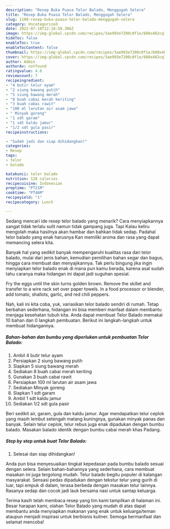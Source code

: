 ```yaml
---
description: "Resep Buka Puasa Telor Balado, Menggugah Selera"
title: "Resep Buka Puasa Telor Balado, Menggugah Selera"
slug: 1100-resep-buka-puasa-telor-balado-menggugah-selera
category: Uncategorized
date: 2022-07-18T12:18:58.306Z
image: https://img-global.cpcdn.com/recipes/3ae993e7200c0f1e/680x482cq70/telor-balado-foto-resep-utama.jpg
hideToc: false
enableToc: true
enableTocContent: false
thumbnail: https://img-global.cpcdn.com/recipes/3ae993e7200c0f1e/680x482cq70/telor-balado-foto-resep-utama.jpg
cover: https://img-global.cpcdn.com/recipes/3ae993e7200c0f1e/680x482cq70/telor-balado-foto-resep-utama.jpg
author: Admin
authorAv: notfound
ratingvalue: 4.6
reviewcount: 7
recipeingredient:
- "4 butir telur ayam"
- "2 siung bawang putih"
- "5 siung bawang merah"
- "8 buah cabai merah keriting"
- "3 buah cabai rawit"
- "100 ml larutan air asam jawa"
- " Minyak goreng"
- "1 sdt garam"
- "1 sdt kaldu jamur"
- "1/2 sdt gula pasir"
recipeinstructions:

- "Sudah jadi dan siap dihidangkan!"
categories:
- Resep
tags:
- telor
- balado

katakunci: telor balado 
nutrition: 128 calories
recipecuisine: Indonesian
preptime: "PT21M"
cooktime: "PT46M"
recipeyield: "1"
recipecategory: Lunch

---
```



Sedang mencari ide resep telor balado yang menarik? Cara menyiapkannya sangat tidak terlalu sulit namun tidak gampang juga. Tapi Kalau keliru mengolah maka hasilnya akan hambar dan bahkan tidak sedap. Padahal telor balado yang enak harusnya Kan memiliki aroma dan rasa yang dapat memancing selera kita.


Banyak hal yang sedikit banyak mempengaruhi kualitas rasa dari telor balado, mulai dari jenis bahan, kemudian pemilihan bahan segar dan bagus, hingga cara membuat dan menyajikannya. Tak perlu bingung jika ingin menyiapkan telor balado enak di mana pun kamu berada, karena asal sudah tahu caranya maka hidangan ini dapat jadi suguhan spesial.

Fry the eggs until the skin turns golden brown. Remove the skillet and transfer to a wire rack set over paper towels. In a food processor or blender, add tomato, shallots, garlic, and red chili peppers.


Nah, kali ini kita coba, yuk, variasikan telor balado sendiri di rumah. Tetap berbahan sederhana, hidangan ini bisa memberi manfaat dalam membantu menjaga kesehatan tubuh kita. Anda dapat membuat Telor Balado memakai 10 bahan dan 0 langkah pembuatan. Berikut ini langkah-langkah untuk membuat hidangannya.

<!--inarticleads1-->

##### Bahan-bahan dan bumbu yang diperlukan untuk pembuatan Telor Balado:

1. Ambil 4 butir telur ayam
1. Persiapkan 2 siung bawang putih
1. Siapkan 5 siung bawang merah
1. Sediakan 8 buah cabai merah keriting
1. Gunakan 3 buah cabai rawit
1. Persiapkan 100 ml larutan air asam jawa
1. Sediakan  Minyak goreng
1. Siapkan 1 sdt garam
1. Ambil 1 sdt kaldu jamur
1. Sediakan 1/2 sdt gula pasir


Beri sedikit air, garam, gula dan kaldu jamur. Agar mendapatkan telur ceplok yang masih lembut setengah matang kuningnya, gunakan minyak panas dan banyak. Selain telur ceplok, telur rebus juga enak dipadukan dengan bumbu balado. Masakan balado identik dengan bumbu cabai merah khas Padang. 

<!--inarticleads2-->

##### Step by step untuk buat Telor Balado:


1. Selesai dan siap dihidangkan!

Anda pun bisa menyesuaikan tingkat kepedasan pada bumbu balado sesuai dengan selera. Selain bahan-bahannya yang sederhana, cara membuat masakan ini juga tergolong mudah. Telur balado begitu populer di kalangan masyarakat. Sensasi pedas dipadukan dengan tekstur telur yang gurih di luar, tapi empuk di dalam, terasa berbeda dengan masakan telur lainnya. Rasanya sedap dan cocok jadi lauk bersama nasi untuk santap keluarga. 

Terima kasih telah membaca resep yang tim kami tampilkan di halaman ini. Besar harapan kami, olahan Telor Balado yang mudah di atas dapat membantu anda menyiapkan makanan yang enak untuk keluarga/teman ataupun menjadi inspirasi untuk berbisnis kuliner. Semoga bermanfaat dan selamat mencoba!
